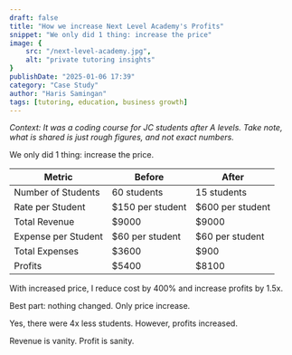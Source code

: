 ```yaml
---
draft: false
title: "How we increase Next Level Academy's Profits"
snippet: "We only did 1 thing: increase the price"
image: {
    src: "/next-level-academy.jpg",
    alt: "private tutoring insights"
}
publishDate: "2025-01-06 17:39"
category: "Case Study"
author: "Haris Samingan"
tags: [tutoring, education, business growth]
---
```


_Context: It was a coding course for JC students after A levels. Take note, what is shared is just rough figures, and not exact numbers._

We only did 1 thing: increase the price.

| **Metric**           | **Before**                    | **After**                    |
|----------------------|-------------------------------|------------------------------|
| Number of Students   | 60 students                   | 15 students                  |
| Rate per Student     | $150 per student              | $600 per student             |
| Total Revenue        | $9000                         | $9000                        |
| Expense per Student  | $60 per student               | $60 per student              |
| Total Expenses       | $3600                         | $900                          |
| Profits              | $5400                         | $8100                        |

With increased price, I reduce cost by 400% and increase profits by 1.5x. 

Best part: nothing changed. Only price increase.

Yes, there were 4x less students. However, profits increased.

Revenue is vanity.
Profit is sanity.